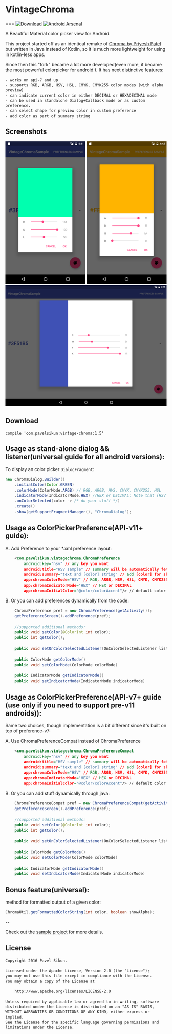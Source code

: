 # VintageChroma
===
[![Download](https://api.bintray.com/packages/mrbimc/maven/VintageChroma/images/download.svg)](https://bintray.com/mrbimc/maven/VintageChroma/_latestVersion)
[![Android Arsenal](https://img.shields.io/badge/Android%20Arsenal-VintageChroma-green.svg?style=true)](https://android-arsenal.com/details/1/3352)

A Beautiful Material color picker view for Android.

This project started off as an identical remake of [Chroma by Priyesh Patel](https://github.com/ItsPriyesh/chroma)
but written in Java instead of Kotlin, so it is much more lightweight for using in kotlin-less apps.

Since then this "fork" became a lot more developed(even more, it became the most powerful colorpicker for android!).
It has next distinctive features:

    - works on api-7 and up
    - supports RGB, ARGB, HSV, HSL, CMYK, CMYK255 color modes (with alpha preview)
    - can indicate current color in either DECIMAL or HEXADECIMAL mode
    - can be used in standalone Dialog+Callback mode or as custom preference.
    - can select shape for preview color in custom preference
    - add color as part of summary string

Screenshots
--

<img src="https://raw.githubusercontent.com/MrBIMC/VintageChroma/master/art/screen4.png" width="250">
<img src="https://raw.githubusercontent.com/MrBIMC/VintageChroma/master/art/screen5.png" width="250">
<img src="https://raw.githubusercontent.com/MrBIMC/VintageChroma/master/art/screen3.png" width="505">

Download
--------
```
compile 'com.pavelsikun:vintage-chroma:1.5'
```

Usage as stand-alone dialog && listener(universal guide for all android versions):
-----

To display an color picker `DialogFragment`:
``` java
new ChromaDialog.Builder()
    .initialColor(Color.GREEN)
    .colorMode(ColorMode.ARGB) // RGB, ARGB, HVS, CMYK, CMYK255, HSL
    .indicatorMode(IndicatorMode.HEX) //HEX or DECIMAL; Note that (HSV || HSL || CMYK) && IndicatorMode.HEX is a bad idea
    .onColorSelected(color -> /* do your stuff */)
    .create()
    .show(getSupportFragmentManager(), "ChromaDialog");
```

Usage as ColorPickerPreference(API-v11+ guide):
-----

A. Add Preference to your *.xml preference layout:
``` xml
    <com.pavelsikun.vintagechroma.ChromaPreference
        android:key="hsv" // any key you want
        android:title="HSV sample" // summary will be automatically fetched from the current color
        android:summary="text and [color] string" // add [color] for show current color as string in summary
        app:chromaColorMode="HSV" // RGB, ARGB, HSV, HSL, CMYK, CMYK255
        app:chromaIndicatorMode="HEX" // HEX or DECIMAL
        app:chromaInitialColor="@color/colorAccent"/> // default color
```

B. Or you can add preferences dynamically from the code:
```java
    ChromaPreference pref = new ChromaPreference(getActivity());
    getPreferenceScreen().addPreference(pref);

    //supported additional methods:
    public void setColor(@ColorInt int color);
    public int getColor();

    public void setOnColorSelectedListener(OnColorSelectedListener listener)

    public ColorMode getColorMode()
    public void setColorMode(ColorMode colorMode)

    public IndicatorMode getIndicatorMode()
    public void setIndicatorMode(IndicatorMode indicatorMode)
```

Usage as ColorPickerPreference(API-v7+ guide (use only if you need to support pre-v11 androids)):
-----
Same two choices, though implementation is a bit different since it's built on top of preference-v7:

A. Use ChromaPreferenceCompat instead of ChromaPreference
``` xml
    <com.pavelsikun.vintagechroma.ChromaPreferenceCompat
        android:key="hsv" // any key you want
        android:title="HSV sample" // summary will be automatically fetched from the current color
        android:summary="text and [color] string" // add [color] for show current color as string in summary
        app:chromaColorMode="HSV" // RGB, ARGB, HSV, HSL, CMYK, CMYK255
        app:chromaIndicatorMode="HEX" // HEX or DECIMAL
        app:chromaInitialColor="@color/colorAccent"/> // default color
```

B. Or you can add stuff dynamically through java:
```java
    ChromaPreferenceCompat pref = new ChromaPreferenceCompat(getActivity());
    getPreferenceScreen().addPreference(pref);

    //supported additional methods:
    public void setColor(@ColorInt int color);
    public int getColor();

    public void setOnColorSelectedListener(OnColorSelectedListener listener)

    public ColorMode getColorMode()
    public void setColorMode(ColorMode colorMode)

    public IndicatorMode getIndicatorMode()
    public void setIndicatorMode(IndicatorMode indicatorMode)
```

Bonus feature(universal):
---
method for formatted output of a given color:
```java
ChromaUtil.getFormattedColorString(int color, boolean showAlpha);
```

--

Check out the [sample project](sample) for more details.

License
-------
    Copyright 2016 Pavel Sikun.

    Licensed under the Apache License, Version 2.0 (the "License");
    you may not use this file except in compliance with the License.
    You may obtain a copy of the License at

        http://www.apache.org/licenses/LICENSE-2.0

    Unless required by applicable law or agreed to in writing, software
    distributed under the License is distributed on an "AS IS" BASIS,
    WITHOUT WARRANTIES OR CONDITIONS OF ANY KIND, either express or implied.
    See the License for the specific language governing permissions and
    limitations under the License.
